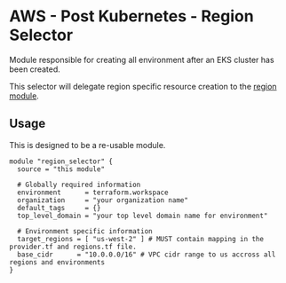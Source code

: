 # AWS - Post Kubernetes - Region Selector

Module responsible for creating all environment after an 
EKS cluster has been created.

This selector will delegate region specific resource
creation to the [region module](./region).

## Usage
This is designed to be a re-usable module.

```hcl
module "region_selector" {
  source = "this module"

  # Globally required information
  environment      = terraform.workspace
  organization     = "your organization name"
  default_tags     = {}
  top_level_domain = "your top level domain name for environment"

  # Environment specific information
  target_regions = [ "us-west-2" ] # MUST contain mapping in the provider.tf and regions.tf file.
  base_cidr      = "10.0.0.0/16" # VPC cidr range to us accross all regions and environments
}
```

